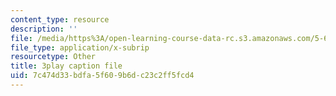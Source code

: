 ```yaml
---
content_type: resource
description: ''
file: /media/https%3A/open-learning-course-data-rc.s3.amazonaws.com/5-60-thermodynamics-kinetics-spring-2008/7c474d33bdfa5f609b6dc23c2ff5fcd4_jsoD3oZAAXI.vtt
file_type: application/x-subrip
resourcetype: Other
title: 3play caption file
uid: 7c474d33-bdfa-5f60-9b6d-c23c2ff5fcd4
---
```

